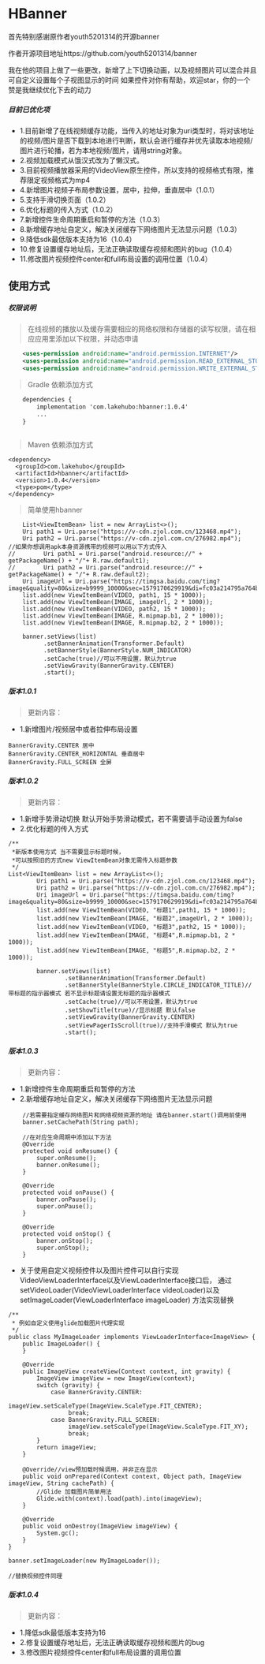 # HBanner

首先特别感谢原作者youth5201314的开源banner

作者开源项目地址https://github.com/youth5201314/banner

我在他的项目上做了一些更改，新增了上下切换动画，以及视频图片可以混合并且可自定义设置每个子视图显示的时间
如果控件对你有帮助，欢迎star，你的一个赞是我继续优化下去的动力

##### 目前已优化项
* 1.目前新增了在线视频缓存功能，当传入的地址对象为uri类型时，将对该地址的视频/图片是否下载到本地进行判断，默认会进行缓存并优先读取本地视频/图片进行轮播，若为本地视频/图片，请用string对象。
* 2.视频加载模式从饿汉式改为了懒汉式。
* 3.目前视频播放器采用的VideoView原生控件，所以支持的视频格式有限，推荐限定视频格式为mp4
* 4.新增图片视频子布局参数设置，居中，拉伸，垂直居中（1.0.1）
* 5.支持手滑切换页面（1.0.2）
* 6.优化标题的传入方式（1.0.2）
* 7.新增控件生命周期重启和暂停的方法（1.0.3）
* 8.新增缓存地址自定义，解决关闭缓存下网络图片无法显示问题（1.0.3）
* 9.降低sdk最低版本支持为16（1.0.4）
* 10.修复设置缓存地址后，无法正确读取缓存视频和图片的bug（1.0.4）
* 11.修改图片视频控件center和full布局设置的调用位置（1.0.4）

## 使用方式

##### 权限说明
>在线视频的播放以及缓存需要相应的网络权限和存储器的读写权限，请在相应应用里添加以下权限，并动态申请

```xml
    <uses-permission android:name="android.permission.INTERNET"/>
    <uses-permission android:name="android.permission.READ_EXTERNAL_STORAGE" />
    <uses-permission android:name="android.permission.WRITE_EXTERNAL_STORAGE" />
```
>Gradle 依赖添加方式
```xml
    dependencies {
        implementation 'com.lakehubo:hbanner:1.0.4'
        ...
    }
    
```
>Maven 依赖添加方式
```
<dependency>
  <groupId>com.lakehubo</groupId>
  <artifactId>hbanner</artifactId>
  <version>1.0.4</version>
  <type>pom</type>
</dependency>
```

>简单使用hbanner
```android
    List<ViewItemBean> list = new ArrayList<>();
    Uri path1 = Uri.parse("https://v-cdn.zjol.com.cn/123468.mp4");
    Uri path2 = Uri.parse("https://v-cdn.zjol.com.cn/276982.mp4");
//如果你想调用apk本身资源携带的视频可以用以下方式传入
//        Uri path1 = Uri.parse("android.resource://" + getPackageName() + "/"+ R.raw.default1);
//        Uri path2 = Uri.parse("android.resource://" + getPackageName() + "/"+ R.raw.default2);
    Uri imageUrl = Uri.parse("https://timgsa.baidu.com/timg?image&quality=80&size=b9999_10000&sec=1579170629919&di=fc03a214795a764b4094aba86775fb8f&imgtype=jpg&src=http%3A%2F%2Fimg4.imgtn.bdimg.com%2Fit%2Fu%3D4061015229%2C3374626956%26fm%3D214%26gp%3D0.jpg");
    list.add(new ViewItemBean(VIDEO, path1, 15 * 1000));
    list.add(new ViewItemBean(IMAGE, imageUrl, 2 * 1000));
    list.add(new ViewItemBean(VIDEO, path2, 15 * 1000));
    list.add(new ViewItemBean(IMAGE, R.mipmap.b1, 2 * 1000));
    list.add(new ViewItemBean(IMAGE, R.mipmap.b2, 2 * 1000));

    banner.setViews(list)
          .setBannerAnimation(Transformer.Default)
          .setBannerStyle(BannerStyle.NUM_INDICATOR)
          .setCache(true)//可以不用设置，默认为true
          .setViewGravity(BannerGravity.CENTER)
          .start();
```
##### 版本1.0.1
>更新内容：
* 1.新增图片/视频居中或者拉伸布局设置
```
BannerGravity.CENTER 居中
BannerGravity.CENTER_HORIZONTAL 垂直居中
BannerGravity.FULL_SCREEN 全屏
```
##### 版本1.0.2
>更新内容：
* 1.新增手势滑动切换 默认开始手势滑动模式，若不需要请手动设置为false
* 2.优化标题的传入方式
```
/**
 *新版本使用方式 当不需要显示标题时候，
 *可以按照旧的方式new ViewItemBean对象无需传入标题参数
 */
List<ViewItemBean> list = new ArrayList<>();
        Uri path1 = Uri.parse("https://v-cdn.zjol.com.cn/123468.mp4");
        Uri path2 = Uri.parse("https://v-cdn.zjol.com.cn/276982.mp4");
        Uri imageUrl = Uri.parse("https://timgsa.baidu.com/timg?image&quality=80&size=b9999_10000&sec=1579170629919&di=fc03a214795a764b4094aba86775fb8f&imgtype=jpg&src=http%3A%2F%2Fimg4.imgtn.bdimg.com%2Fit%2Fu%3D4061015229%2C3374626956%26fm%3D214%26gp%3D0.jpg");
        list.add(new ViewItemBean(VIDEO, "标题1",path1, 15 * 1000));
        list.add(new ViewItemBean(IMAGE, "标题2",imageUrl, 2 * 1000));
        list.add(new ViewItemBean(VIDEO, "标题3",path2, 15 * 1000));
        list.add(new ViewItemBean(IMAGE, "标题4",R.mipmap.b1, 2 * 1000));
        list.add(new ViewItemBean(IMAGE, "标题5",R.mipmap.b2, 2 * 1000));

        banner.setViews(list)
                .setBannerAnimation(Transformer.Default)
                .setBannerStyle(BannerStyle.CIRCLE_INDICATOR_TITLE)//带标题的指示器模式 若不显示标题请设置无标题的指示器模式
                .setCache(true)//可以不用设置，默认为true
                .setShowTitle(true)//显示标题 默认false
                .setViewGravity(BannerGravity.CENTER)
                .setViewPagerIsScroll(true)//支持手滑模式 默认为true
                .start();
```

##### 版本1.0.3
>更新内容：
* 1.新增控件生命周期重启和暂停的方法
* 2.新增缓存地址自定义，解决关闭缓存下网络图片无法显示问题
```
    //若需要指定缓存网络图片和网络视频资源的地址 请在banner.start()调用前使用
    banner.setCachePath(String path);

    //在对应生命周期中添加以下方法
    @Override
    protected void onResume() {
        super.onResume();
        banner.onResume();
    }

    @Override
    protected void onPause() {
        banner.onPause();
        super.onPause();
    }

    @Override
    protected void onStop() {
        banner.onStop();
        super.onStop();
    }
```

* 关于使用自定义视频控件以及图片控件可以自行实现VideoViewLoaderInterface以及ViewLoaderInterface接口后，
通过setVideoLoader(VideoViewLoaderInterface videoLoader)以及setImageLoader(ViewLoaderInterface imageLoader)
方法实现替换
```
/**
 * 例如自定义使用glide加载图片代理实现
 */
public class MyImageLoader implements ViewLoaderInterface<ImageView> {
    public ImageLoader() {
    }

    @Override
    public ImageView createView(Context context, int gravity) {
        ImageView imageView = new ImageView(context);
        switch (gravity) {
            case BannerGravity.CENTER:
                 imageView.setScaleType(ImageView.ScaleType.FIT_CENTER);
                 break;
            case BannerGravity.FULL_SCREEN:
                 imageView.setScaleType(ImageView.ScaleType.FIT_XY);
                 break;
        }
        return imageView;
    }

    @Override//view预加载时候调用，并非正在显示
    public void onPrepared(Context context, Object path, ImageView imageView, String cachePath) {
        //Glide 加载图片简单用法
        Glide.with(context).load(path).into(imageView);
    }

    @Override
    public void onDestroy(ImageView imageView) {
        System.gc();
    }
}

banner.setImageLoader(new MyImageLoader());

//替换视频控件同理  
```
##### 版本1.0.4
>更新内容：
* 1.降低sdk最低版本支持为16
* 2.修复设置缓存地址后，无法正确读取缓存视频和图片的bug
* 3.修改图片视频控件center和full布局设置的调用位置